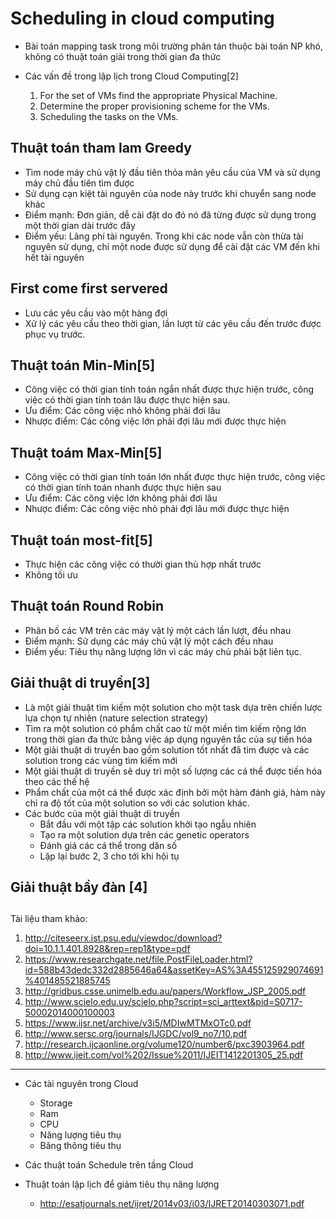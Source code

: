 # Scheduling in cloud computing

- Bài toán mapping task trong môi trường phân tán thuộc bài toán NP khó, không có thuật toán giải trong thời gian đa thức

- Các vấn đề trong lập lịch trong Cloud Computing[2]
  1. For the set of VMs find the appropriate Physical Machine.
  2. Determine the proper provisioning scheme for the VMs.
  3. Scheduling the tasks on the VMs.

## Thuật toán tham lam Greedy

- Tìm node máy chủ vật lý đầu tiên thỏa mãn yêu cầu của VM và sử dụng máy chủ đầu tiên tìm được
- Sử dụng cạn kiệt tài nguyên của node này trước khi chuyển sang node khác
- Điểm mạnh: Đơn giản, dễ cài đặt do đó nó đã từng được sử dụng trong một thời gian dài trước đây
- Điểm yếu: Lãng phí tài nguyên. Trong khi các node vẫn còn thừa tài nguyên sử dụng, chỉ một node được sử dụng để cài đặt các VM đến khi hết tài nguyên

## First come first servered

- Lưu các yêu cầu vào một hàng đợi
- Xử lý các yêu cầu theo thời gian, lần lượt từ các yêu cầu đến trước được phục vụ trước.

## Thuật toán Min-Min[5]
- Công việc có thời gian tính toán ngắn nhất được thực hiện trước, công việc có thời gian tính toán lâu được thực hiện sau.
- Ưu điểm: Các công việc nhỏ không phải đơi lâu
- Nhược điểm: Các công việc lớn phải đợi lâu mới được thực hiện

## Thuật toám Max-Min[5]
- Công việc có thời gian tính toán lớn nhất được thực hiện trước, công việc có thời gian tính toán nhanh được thực hiện sau
- Ưu điểm: Các công việc lớn không phải đơi lâu
- Nhược điểm: Các công việc nhỏ phải đợi lâu mới được thực hiện

## Thuật toán most-fit[5]
- Thực hiện các công việc có thười gian thù hợp nhất trước
- Không tối ưu

## Thuật toán Round Robin
- Phân bố các VM trên các máy vật lý một cách lần lượt, đều nhau
- Điểm mạnh: Sử dụng các máy chủ vật lý một cách đều nhau
- Điểm yếu: Tiêu thụ năng lượng lớn vì các máy chủ phải bật liên tục.

## Giải thuật di truyền[3]

- Là một giải thuật tìm kiếm một solution cho một task dựa trên chiến lược lựa chọn tự nhiên (nature selection strategy)
- Tìm ra một solution có phẩm chất cao từ một miền tìm kiếm rộng lớn trong thời gian đa thức bằng việc áp dụng nguyên tắc của sự tiến hóa
- Một giải thuật di truyền bao gồm solution tốt nhất đã tìm được và các solution trong các vùng tìm kiếm mới
- Một giải thuật di truyền sẽ duy trì một số lượng các cá thể được tiến hóa theo các thế hệ
- Phẩm chất của một cá thể được xác định bởi một hàm đánh giá, hàm này chỉ ra độ tốt của một solution so với các solution khác.
- Các bước của một giải thuật di truyền
  - Bắt đầu với một tập các solution khởi tạo ngẫu nhiên
  - Tạo ra một solution dựa trên các genetic operators
  - Đánh giá các cá thể trong dân số
  - Lặp lại bước 2, 3 cho tới khi hội tụ
  

## Giải thuật bầy đàn [4]

## 





Tài liệu tham khảo:
  1. http://citeseerx.ist.psu.edu/viewdoc/download?doi=10.1.1.401.8928&rep=rep1&type=pdf
  2. https://www.researchgate.net/file.PostFileLoader.html?id=588b43dedc332d2885646a64&assetKey=AS%3A455125929074691%401485521885745
  3. http://gridbus.csse.unimelb.edu.au/papers/Workflow_JSP_2005.pdf
  4. http://www.scielo.edu.uy/scielo.php?script=sci_arttext&pid=S0717-50002014000100003
  5. https://www.ijsr.net/archive/v3i5/MDIwMTMxOTc0.pdf
  6. http://www.sersc.org/journals/IJGDC/vol9_no7/10.pdf
  7. http://research.ijcaonline.org/volume120/number6/pxc3903964.pdf
  8. http://www.ijeit.com/vol%202/Issue%2011/IJEIT1412201305_25.pdf
  
  
  
  
  ---------------------------------------------------
- Các tài nguyên trong Cloud
  - Storage
  - Ram
  - CPU
  - Năng lượng tiêu thụ
  - Băng thông tiêu thụ
  
  
- Các thuật toán Schedule trên tầng Cloud
  
  
  
  
  
  
  
  
  
  
  
  
- Thuật toán lập lịch để giảm tiêu thụ năng lượng
  - http://esatjournals.net/ijret/2014v03/i03/IJRET20140303071.pdf
  
 
 
 
 
 
 
